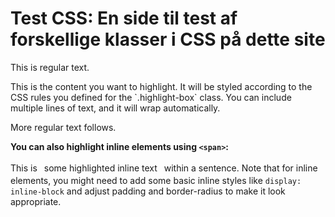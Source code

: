 <!--
	excerpt: Her tester vi forskellige klasser i CSS-filen for dette site.
-->

# Test CSS: En side til test af forskellige klasser i CSS på dette site

This is regular text.

<div class="highlight-box">
This is the content you want to highlight. It will be styled according to the CSS rules you defined for the `.highlight-box` class. You can include multiple lines of text, and it will wrap automatically.
</div>

More regular text follows.

**You can also highlight inline elements using `<span>`:**

This is <span class="highlight-box" style="display: inline-block; padding: 0.2em 0.5em; border-radius: 0.3em;">some highlighted inline text</span> within a sentence. Note that for inline elements, you might need to add some basic inline styles like `display: inline-block` and adjust padding and border-radius to make it look appropriate.
